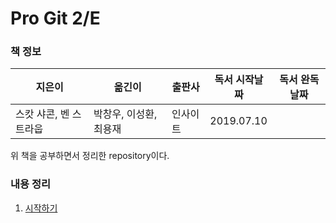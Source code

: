 # Pro Git 2/E

### 책 정보

|지은이|옮긴이|출판사|독서 시작날짜|독서 완독날짜|
|----|-----|----|---------|----------|
|스캇 샤콘, 벤 스트라웁|박창우, 이성환, 최용재|인사이트| 2019.07.10||

위 책을 공부하면서 정리한 repository이다.

### 내용 정리

1. [시작하기](https://github.com/ThreeSnakes/TIL/blob/master/Book/Pro%20Git/1%EC%9E%A5.%20%EC%8B%9C%EC%9E%91%ED%95%98%EA%B8%B0.md)